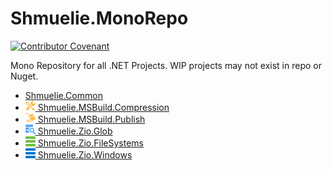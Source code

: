 # Shmuelie.MonoRepo

[![Contributor Covenant](https://img.shields.io/badge/Contributor%20Covenant-2.1-4BAAAA?style=for-the-badge)](CODE_OF_CONDUCT.md)

Mono Repository for all .NET Projects. WIP projects may not exist in repo or Nuget.

- [Shmuelie.Common](Shmuelie.Common/README.md)
- [![Shmuelie.MSBuild.Compression](Shmuelie.MSBuild.Compression/Shmuelie.MSBuild.Compression-16.png) Shmuelie.MSBuild.Compression](Shmuelie.MSBuild.Compression/README.md)
- [![Shmuelie.MSBuild.Publish](Shmuelie.MSBuild.Publish/Shmuelie.MSBuild.Publish-16.png) Shmuelie.MSBuild.Publish](Shmuelie.MSBuild.Publish/README.md)
- [![Shmuelie.Zio.Glob](Shmuelie.Zio.Glob/Shmuelie.Zio.Glob-16.png) Shmuelie.Zio.Glob](Shmuelie.Zio.Glob/README.md)
- [![Shmuelie.Zio.FileSystems](Shmuelie.Zio.FileSystems/Shmuelie.Zio.FileSystems-16.png) Shmuelie.Zio.FileSystems](Shmuelie.Zio.FileSystems/README.md)
- [![Shmuelie.Zio.Windows](Shmuelie.Zio.Windows/Shmuelie.Zio.Windows-16.png) Shmuelie.Zio.Windows](Shmuelie.Zio.Windows/README.md)
